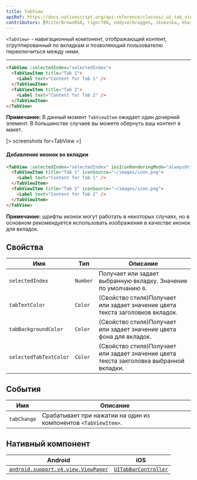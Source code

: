 ```yaml
---
title: TabView
apiRef: https://docs.nativescript.org/api-reference/classes/_ui_tab_view_.tabview
contributors: [MisterBrownRSA, rigor789, eddyverbruggen, ikoevska, kharysharpe]
---
```


`<TabView>` - навигационный компонент, отображающий контент, сгруппированный по вкладкам и позволяющий пользователю переключиться между ними.

---

```html
<TabView :selectedIndex="selectedIndex">
  <TabViewItem title="Tab 1">
    <Label text="Content for Tab 1" />
  </TabViewItem>
  <TabViewItem title="Tab 2">
    <Label text="Content for Tab 2" />
  </TabViewItem>
</TabView>
```

**Примечание:** В данный момент `TabViewItem` ожидает один дочерний элемент. В большинстве случаев вы можете обернуть ваш контент в макет.

[> screenshots for=TabView <]

#### Добавление иконок во вкладки

```html
<TabView :selectedIndex="selectedIndex" iosIconRenderingMode="alwaysOriginal">
  <TabViewItem title="Tab 1" iconSource="~/images/icon.png">
    <Label text="Content for Tab 1" />
  </TabViewItem>
  <TabViewItem title="Tab 2" iconSource="~/images/icon.png">
    <Label text="Content for Tab 2" />
  </TabViewItem>
</TabView>
```
**Примечание:** шрифты иконок могут работать в некоторых случаях, но в основном рекомендуется использовать изображения в качестве иконок для вкладок.

## Свойства

| Имя | Тип | Описание |
|------|------|-------------|
| `selectedIndex` | `Number` | Получает или задает выбранную вкладку. Значение по умолчанию `0`.
| `tabTextColor` | `Color` | (Свойство стиля)Получает или задает значение цвета текста заголовков вкладок.
| `tabBackgroundColor` | `Color` | (Свойство стиля)Получает или задает значение цвета фона для вкладок.
| `selectedTabTextColor` | `Color` | (Свойство стиля)Получает или задает значение цвета текста закголовка выбранной вкладки.

## События

| Имя | Описание |
|------|-------------|
| `tabChange` | Срабатывает при нажатии на один из компонентов `<TabViewItem>`.

## Нативный компонент

| Android | iOS |
|---------|-----|
| [`android.support.v4.view.ViewPager`](https://developer.android.com/reference/android/support/v4/view/ViewPager.html) | [`UITabBarController`](https://developer.apple.com/documentation/uikit/uitabbarcontroller)
